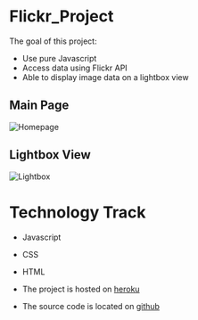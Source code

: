 # Flickr_Project
The goal of this project:
* Use pure Javascript
* Access data using Flickr API
* Able to display image data on a lightbox view

## Main Page
![Homepage](../../homepage.png)

## Lightbox View
![Lightbox](../../lightbox_sample.png)




# Technology Track
* Javascript
* CSS
* HTML

* The project is hosted on [heroku](https://radiant-ridge-3805.herokuapp.com/)
* The source code is located on [github](https://github.com/xyedagun/Flickr_Project)
